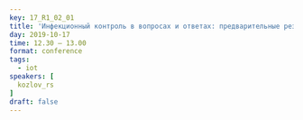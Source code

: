 ```yaml
---
key: 17_R1_02_01
title: 'Инфекционный контроль в вопросах и ответах: предварительные результаты проекта «Эффективный стационар»'
day: 2019-10-17
time: 12.30 – 13.00
format: conference
tags:
  - iot
speakers: [
  kozlov_rs
]
draft: false
---
```

